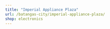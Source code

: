 ```yaml
---
title: "Imperial Appliance Plaza"
url: /batangas-city/imperial-appliance-plaza/
shop: electronics
---
```

